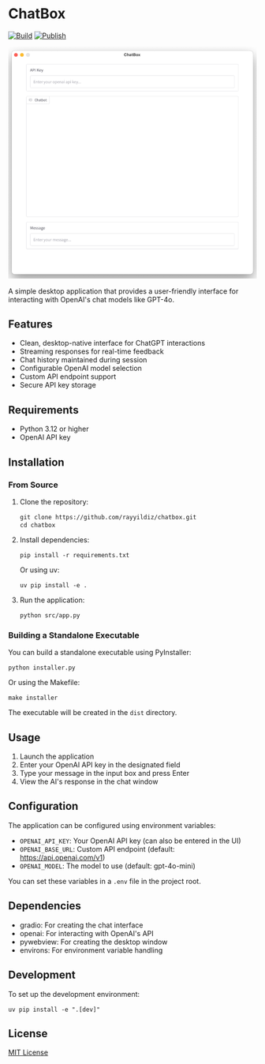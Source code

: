 # ChatBox

[![Build](https://github.com/rayyildiz/chatbox/actions/workflows/build.yaml/badge.svg)](https://github.com/rayyildiz/chatbox/actions/workflows/build.yaml)
[![Publish](https://github.com/rayyildiz/chatbox/actions/workflows/publish.yaml/badge.svg)](https://github.com/rayyildiz/chatbox/actions/workflows/publish.yaml)


![ChatBox](docs/chatbox.png)

A simple desktop application that provides a user-friendly interface for interacting with OpenAI's chat models like GPT-4o.

## Features

- Clean, desktop-native interface for ChatGPT interactions
- Streaming responses for real-time feedback
- Chat history maintained during session
- Configurable OpenAI model selection
- Custom API endpoint support
- Secure API key storage

## Requirements

- Python 3.12 or higher
- OpenAI API key

## Installation

### From Source

1. Clone the repository:
   ```
   git clone https://github.com/rayyildiz/chatbox.git
   cd chatbox
   ```

2. Install dependencies:
   ```
   pip install -r requirements.txt
   ```

   Or using uv:
   ```
   uv pip install -e .
   ```

3. Run the application:
   ```
   python src/app.py
   ```

### Building a Standalone Executable

You can build a standalone executable using PyInstaller:

```
python installer.py
```

Or using the Makefile:

```
make installer
```

The executable will be created in the `dist` directory.

## Usage

1. Launch the application
2. Enter your OpenAI API key in the designated field
3. Type your message in the input box and press Enter
4. View the AI's response in the chat window

## Configuration

The application can be configured using environment variables:

- `OPENAI_API_KEY`: Your OpenAI API key (can also be entered in the UI)
- `OPENAI_BASE_URL`: Custom API endpoint (default: https://api.openai.com/v1)
- `OPENAI_MODEL`: The model to use (default: gpt-4o-mini)

You can set these variables in a `.env` file in the project root.

## Dependencies

- gradio: For creating the chat interface
- openai: For interacting with OpenAI's API
- pywebview: For creating the desktop window
- environs: For environment variable handling

## Development

To set up the development environment:

```
uv pip install -e ".[dev]"
```

## License

[MIT License](LICENSE)
